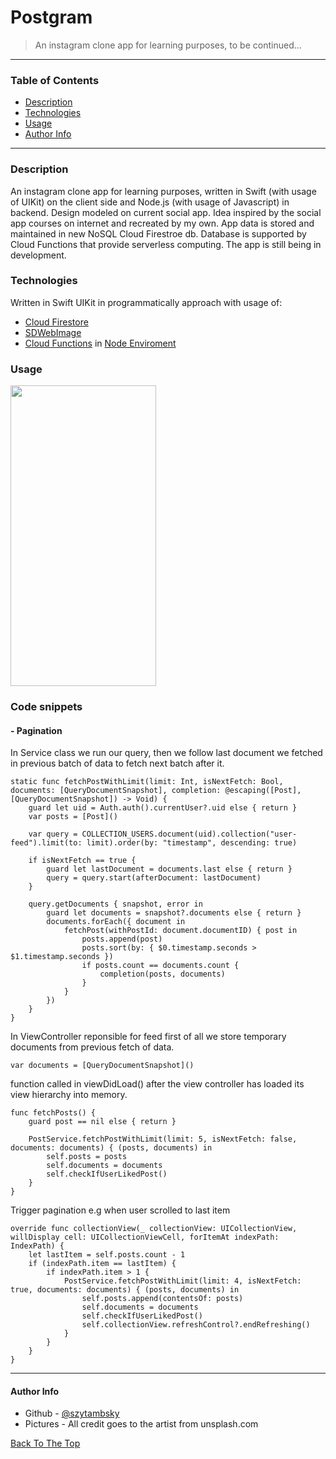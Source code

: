 # Postgram
> An instagram clone app for learning purposes, to be continued...

----

### Table of Contents

- [Description](#description)
- [Technologies](#technologies)
- [Usage](#usage)
- [Author Info](#author-info)

---

### Description

An instagram clone app for learning purposes, written in Swift (with usage of UIKit) on the client side and Node.js (with usage of Javascript) in backend. Design modeled on current social app. Idea inspired by the social app courses on internet and recreated by my own. App data is stored and maintained in new NoSQL Cloud Firestroe db. Database is supported by Cloud Functions that provide serverless computing. The app is still being in development.

### Technologies

Written in Swift UIKit in programmatically approach with usage of:
- [Cloud Firestore](https://firebase.google.com/docs/firestore)
- [SDWebImage](https://github.com/SDWebImage/SDWebImage)
- [Cloud Functions](https://firebase.google.com/docs/functions) in [Node Enviroment](https://nodejs.org/en/about/)


### Usage

<!---!![](project-image-url)--->
<!---![GoogleSheets sheet](https://j.gifs.com/QnozZG.gif)--->
<img src="https://j.gifs.com/ANB8z1.gif" width="233" height="481"/> 
<!---!<div class="row">
  <div class="column">
    <img src="" width="233" height="481"/>
  </div>
  <div class="column">
    <img src="" width="233" height="481"/>
  </div>
</div>--->


### Code snippets

#### - Pagination
In Service class we run our query, then we follow last document we fetched in previous batch of data to fetch next batch after it.
```
static func fetchPostWithLimit(limit: Int, isNextFetch: Bool, documents: [QueryDocumentSnapshot], completion: @escaping([Post], [QueryDocumentSnapshot]) -> Void) {
    guard let uid = Auth.auth().currentUser?.uid else { return }
    var posts = [Post]()
    
    var query = COLLECTION_USERS.document(uid).collection("user-feed").limit(to: limit).order(by: "timestamp", descending: true)
    
    if isNextFetch == true {
        guard let lastDocument = documents.last else { return }
        query = query.start(afterDocument: lastDocument)
    }
    
    query.getDocuments { snapshot, error in
        guard let documents = snapshot?.documents else { return }
        documents.forEach({ document in
            fetchPost(withPostId: document.documentID) { post in
                posts.append(post)
                posts.sort(by: { $0.timestamp.seconds > $1.timestamp.seconds })
                if posts.count == documents.count { 
                    completion(posts, documents)
                }
            }
        })
    }
}    
```
In ViewController reponsible for feed first of all we store temporary documents from previous fetch of data.
```
var documents = [QueryDocumentSnapshot]()
```
function called in viewDidLoad() after the view controller has loaded its view hierarchy into memory.
```
func fetchPosts() {
    guard post == nil else { return }
    
    PostService.fetchPostWithLimit(limit: 5, isNextFetch: false, documents: documents) { (posts, documents) in
        self.posts = posts
        self.documents = documents
        self.checkIfUserLikedPost()
    }
}
```
Trigger pagination e.g when user scrolled to last item
```
override func collectionView(_ collectionView: UICollectionView, willDisplay cell: UICollectionViewCell, forItemAt indexPath: IndexPath) {
    let lastItem = self.posts.count - 1
    if (indexPath.item == lastItem) {
        if indexPath.item > 1 {
            PostService.fetchPostWithLimit(limit: 4, isNextFetch: true, documents: documents) { (posts, documents) in
                self.posts.append(contentsOf: posts)
                self.documents = documents
                self.checkIfUserLikedPost()
                self.collectionView.refreshControl?.endRefreshing()
            }
        }
    }
}
```


---

#### Author Info

- Github - [@szytambsky](https://github.com/szytambsky)
- Pictures - All credit goes to the artist from unsplash.com

[Back To The Top](#smart-structures-support)
